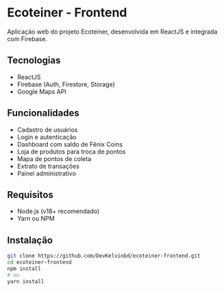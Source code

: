 # Ecoteiner - Frontend

Aplicação web do projeto Ecoteiner, desenvolvida em ReactJS e integrada com Firebase.

## Tecnologias

- ReactJS
- Firebase (Auth, Firestore, Storage)
- Google Maps API

## Funcionalidades

- Cadastro de usuários
- Login e autenticação
- Dashboard com saldo de Fênix Coins
- Loja de produtos para troca de pontos
- Mapa de pontos de coleta
- Extrato de transações
- Painel administrativo

## Requisitos

- Node.js (v18+ recomendado)
- Yarn ou NPM

## Instalação

```bash
git clone https://github.com/DevKelvinbd/ecoteiner-frontend.git
cd ecoteiner-frontend
npm install
# ou
yarn install
